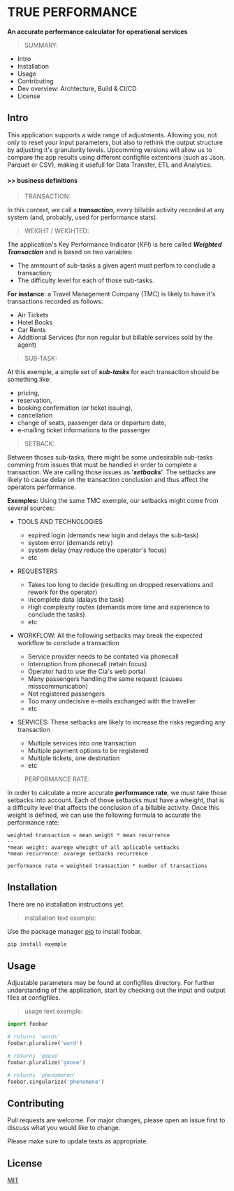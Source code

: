 # TRUE PERFORMANCE
**An accurate performance calculator for operational services**

> SUMMARY:
- Intro
- Installation
- Usage
- Contributing
- Dev overview: Archtecture, Build & CI/CD
- License

## Intro

This application supports a wide range of adjustments. Allowing you, not only to reset your input parameters,
but also to rethink the output structure by adjusting it's granularity levels. Upcomming versions will allow
us to compare the app results using different configfile extentions (such as Json, Parquet or CSV), making it
usefull for Data Transfer, ETL and Analytics.

#### >> business definitions
>TRANSACTION:

In this context, we call a ***transaction***, every billable activity recorded at any system (and, probably, used for performance stats).

>WEIGHT / WEIGHTED:

The application's Key Performance Indicator (*KPI*) is here called ***Weighted Transaction*** and is based on two variables:
- The ammount of sub-tasks a given agent must perfom to conclude a transaction;
- The difficulty level for each of those sub-tasks.

**For instance**: a Travel Management Company (TMC) is likely to have it's transactions recorded as follows:
- Air Tickets
- Hotel Books
- Car Rents
- Additional Services (for non regular but billable services sold by the agent)

>SUB-TASK:

At this exemple, a simple set of ***sub-tasks*** for each transaction should be something like:
- pricing,
- reservation,
- booking confirmation (or ticket issuing),
- cancellation
- change of seats, passenger data or departure date,
- e-mailing ticket informations to the passenger

>SETBACK:

Between thoses sub-tasks, there might be some undesirable sub-tasks comming from issues that must be handled in order to complete a transaction. We are calling those issues as '***setbacks***'. The setbacks are likely to cause delay on the transaction conclusion and thus affect the operators performance.

**Exemples:**
Using the same TMC exemple, our setbacks might come from several sources:
- TOOLS AND TECHNOLOGIES
    - expired login (demands new login and delays the sub-task)
    - system error (demands retry)
    - system delay (may reduce the operator's focus)
    - etc

- REQUESTERS
    - Takes too long to decide (resulting on dropped reservations and rework for the operator)
    - Incomplete data (dalays the task)
    - High complexity routes (demands more time and experience to conclude the tasks)
    - etc

- WORKFLOW: All the following setbacks may break the expected workflow to conclude a transaction
    - Service provider needs to be contated via phonecall
    - Interruption from phonecall (retain focus)
    - Operator had to use the Cia's web portal
    - Many passengers handling the same request (causes misscommunication)
    - Not registered passengers
    - Too many undecisive e-mails exchanged with the traveller
    - etc

- SERVICES: These setbacks are likely to increase the risks regarding any transaction 
    - Multiple services into one transaction
    - Multiple payment options to be registered
    - Multiple tickets, one destination
    - etc

>PERFORMANCE RATE:

In order to calculate a more accurate **performance rate**, we must take those setbacks into account. Each of those setbacks must have a wheight, that is a difficulty level that affects the conclusion of a billable activity. Once this weight is defined, we can use the following formula to accurate the performance rate:


```
weighted transaction = mean weight * mean recurrence
--
*mean weight: avarege wheight of all aplicable setbacks
*mean recurrence: avarege setbacks recurrence
```

```
performance rate = weighted transaction * number of transactions
```



## Installation

There are no installation instructions yet.

> installation text exemple:

Use the package manager [pip](https://pip.pypa.io/en/stable/) to install foobar.

```bash
pip install exemple
```

## Usage

Adjustable parameters may be found at configfiles directory.
For further understanding of the application, start by checking out the input and output files at configfiles.

> usage text exemple:
```python
import foobar

# returns 'words'
foobar.pluralize('word')

# returns 'geese'
foobar.pluralize('goose')

# returns 'phenomenon'
foobar.singularize('phenomena')
```

## Contributing
Pull requests are welcome. For major changes, please open an issue first to discuss what you would like to change.

Please make sure to update tests as appropriate.

## License
[MIT](https://choosealicense.com/licenses/mit/)